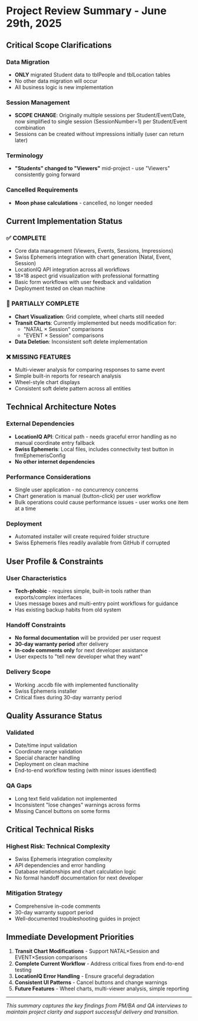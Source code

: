 # Project Review Summary - June 29th, 2025

## Critical Scope Clarifications

### Data Migration
- **ONLY** migrated Student data to tblPeople and tblLocation tables
- No other data migration will occur
- All business logic is new implementation

### Session Management
- **SCOPE CHANGE**: Originally multiple sessions per Student/Event/Date, now simplified to single session (SessionNumber=1) per Student/Event combination
- Sessions can be created without impressions initially (user can return later)

### Terminology
- **"Students" changed to "Viewers"** mid-project - use "Viewers" consistently going forward

### Cancelled Requirements
- **Moon phase calculations** - cancelled, no longer needed

## Current Implementation Status

### ✅ COMPLETE
- Core data management (Viewers, Events, Sessions, Impressions)  
- Swiss Ephemeris integration with chart generation (Natal, Event, Session)
- LocationIQ API integration across all workflows
- 18×18 aspect grid visualization with professional formatting
- Basic form workflows with user feedback and validation
- Deployment tested on clean machine

### 🔄 PARTIALLY COMPLETE  
- **Chart Visualization**: Grid complete, wheel charts still needed
- **Transit Charts**: Currently implemented but needs modification for:
  - "NATAL × Session" comparisons 
  - "EVENT × Session" comparisons
- **Data Deletion**: Inconsistent soft delete implementation

### ❌ MISSING FEATURES
- Multi-viewer analysis for comparing responses to same event
- Simple built-in reports for research analysis  
- Wheel-style chart displays
- Consistent soft delete pattern across all entities

## Technical Architecture Notes

### External Dependencies
- **LocationIQ API**: Critical path - needs graceful error handling as no manual coordinate entry fallback
- **Swiss Ephemeris**: Local files, includes connectivity test button in frmEphemerisConfig
- **No other internet dependencies**

### Performance Considerations
- Single user application - no concurrency concerns
- Chart generation is manual (button-click) per user workflow
- Bulk operations could cause performance issues - user works one item at a time

### Deployment
- Automated installer will create required folder structure
- Swiss Ephemeris files readily available from GitHub if corrupted

## User Profile & Constraints

### User Characteristics
- **Tech-phobic** - requires simple, built-in tools rather than exports/complex interfaces
- Uses message boxes and multi-entry point workflows for guidance
- Has existing backup habits from old system

### Handoff Constraints
- **No formal documentation** will be provided per user request
- **30-day warranty period** after delivery
- **In-code comments only** for next developer assistance
- User expects to "tell new developer what they want" 

### Delivery Scope
- Working .accdb file with implemented functionality
- Swiss Ephemeris installer
- Critical fixes during 30-day warranty period

## Quality Assurance Status

### Validated
- Date/time input validation
- Coordinate range validation  
- Special character handling
- Deployment on clean machine
- End-to-end workflow testing (with minor issues identified)

### QA Gaps
- Long text field validation not implemented
- Inconsistent "lose changes" warnings across forms
- Missing Cancel buttons on some forms

## Critical Technical Risks

### Highest Risk: Technical Complexity
- Swiss Ephemeris integration complexity
- API dependencies and error handling
- Database relationships and chart calculation logic
- No formal handoff documentation for next developer

### Mitigation Strategy
- Comprehensive in-code comments
- 30-day warranty support period
- Well-documented troubleshooting guides in project

## Immediate Development Priorities

1. **Transit Chart Modifications** - Support NATAL×Session and EVENT×Session comparisons
2. **Complete Current Workflow** - Address critical fixes from end-to-end testing  
3. **LocationIQ Error Handling** - Ensure graceful degradation
4. **Consistent UI Patterns** - Cancel buttons and change warnings
5. **Future Features** - Wheel charts, multi-viewer analysis, simple reporting

---

*This summary captures the key findings from PM/BA and QA interviews to maintain project clarity and support successful delivery and transition.*